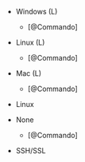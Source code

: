 



- Windows (L)
    - [@Commando]
- Linux (L)
    - [@Commando]
- Mac (L)
    - [@Commando]


- Linux















- None
    - [@Commando]


- SSH/SSL






























